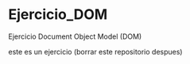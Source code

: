 # Ejercicio_DOM
Ejercicio Document Object Model (DOM)

este es un ejercicio (borrar este repositorio despues)
